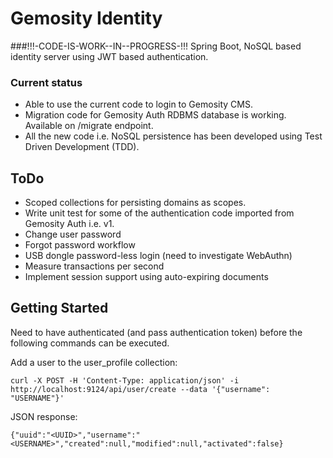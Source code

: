 # Gemosity Identity

###!!!-CODE-IS-WORK--IN--PROGRESS-!!!
Spring Boot, NoSQL based identity server using JWT based authentication.

### Current status
- Able to use the current code to login to Gemosity CMS.
- Migration code for Gemosity Auth RDBMS database is working. Available on /migrate endpoint.
- All the new code i.e. NoSQL persistence has been developed using Test Driven Development (TDD).

## ToDo
- Scoped collections for persisting domains as scopes.
- Write unit test for some of the authentication code imported from Gemosity Auth i.e. v1.
- Change user password
- Forgot password workflow
- USB dongle password-less login (need to investigate WebAuthn)
- Measure transactions per second
- Implement session support using auto-expiring documents

## Getting Started

Need to have authenticated (and pass authentication token) before the following commands can be executed.

Add a user to the user_profile collection:

```
curl -X POST -H 'Content-Type: application/json' -i http://localhost:9124/api/user/create --data '{"username": "USERNAME"}'
```

JSON response:

```
{"uuid":"<UUID>","username":"<USERNAME>","created":null,"modified":null,"activated":false}
```
